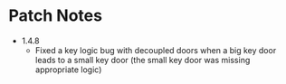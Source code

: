# Patch Notes

* 1.4.8
  - Fixed a key logic bug with decoupled doors when a big key door leads to a small key door (the small key door was missing appropriate logic)
